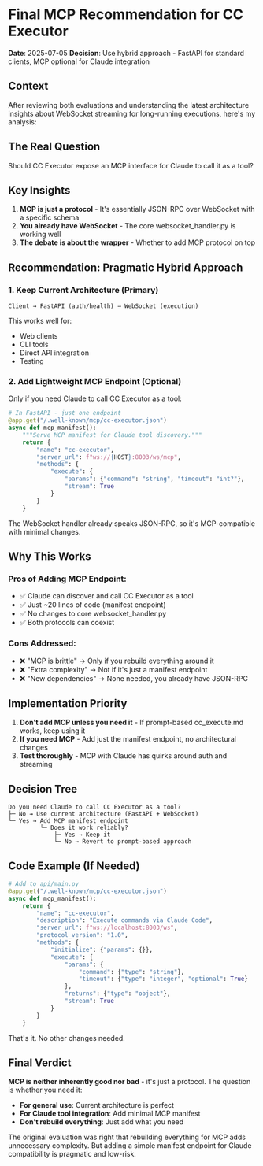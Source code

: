 # Final MCP Recommendation for CC Executor

**Date**: 2025-07-05
**Decision**: Use hybrid approach - FastAPI for standard clients, MCP optional for Claude integration

## Context

After reviewing both evaluations and understanding the latest architecture insights about WebSocket streaming for long-running executions, here's my analysis:

## The Real Question

Should CC Executor expose an MCP interface for Claude to call it as a tool?

## Key Insights

1. **MCP is just a protocol** - It's essentially JSON-RPC over WebSocket with a specific schema
2. **You already have WebSocket** - The core websocket_handler.py is working well
3. **The debate is about the wrapper** - Whether to add MCP protocol on top

## Recommendation: Pragmatic Hybrid Approach

### 1. Keep Current Architecture (Primary)

```
Client → FastAPI (auth/health) → WebSocket (execution)
```

This works well for:
- Web clients
- CLI tools  
- Direct API integration
- Testing

### 2. Add Lightweight MCP Endpoint (Optional)

Only if you need Claude to call CC Executor as a tool:

```python
# In FastAPI - just one endpoint
@app.get("/.well-known/mcp/cc-executor.json")
async def mcp_manifest():
    """Serve MCP manifest for Claude tool discovery."""
    return {
        "name": "cc-executor",
        "server_url": f"ws://{HOST}:8003/ws/mcp",
        "methods": {
            "execute": {
                "params": {"command": "string", "timeout": "int?"},
                "stream": True
            }
        }
    }
```

The WebSocket handler already speaks JSON-RPC, so it's MCP-compatible with minimal changes.

## Why This Works

### Pros of Adding MCP Endpoint:
- ✅ Claude can discover and call CC Executor as a tool
- ✅ Just ~20 lines of code (manifest endpoint)
- ✅ No changes to core websocket_handler.py
- ✅ Both protocols can coexist

### Cons Addressed:
- ❌ "MCP is brittle" → Only if you rebuild everything around it
- ❌ "Extra complexity" → Not if it's just a manifest endpoint
- ❌ "New dependencies" → None needed, you already have JSON-RPC

## Implementation Priority

1. **Don't add MCP unless you need it** - If prompt-based cc_execute.md works, keep using it
2. **If you need MCP** - Add just the manifest endpoint, no architectural changes
3. **Test thoroughly** - MCP with Claude has quirks around auth and streaming

## Decision Tree

```
Do you need Claude to call CC Executor as a tool?
├─ No → Use current architecture (FastAPI + WebSocket)
└─ Yes → Add MCP manifest endpoint
         └─ Does it work reliably?
             ├─ Yes → Keep it
             └─ No → Revert to prompt-based approach
```

## Code Example (If Needed)

```python
# Add to api/main.py
@app.get("/.well-known/mcp/cc-executor.json")
async def mcp_manifest():
    return {
        "name": "cc-executor",
        "description": "Execute commands via Claude Code",
        "server_url": f"ws://localhost:8003/ws",
        "protocol_version": "1.0",
        "methods": {
            "initialize": {"params": {}},
            "execute": {
                "params": {
                    "command": {"type": "string"},
                    "timeout": {"type": "integer", "optional": True}
                },
                "returns": {"type": "object"},
                "stream": True
            }
        }
    }
```

That's it. No other changes needed.

## Final Verdict

**MCP is neither inherently good nor bad** - it's just a protocol. The question is whether you need it:

- **For general use**: Current architecture is perfect
- **For Claude tool integration**: Add minimal MCP manifest
- **Don't rebuild everything**: Just add what you need

The original evaluation was right that rebuilding everything for MCP adds unnecessary complexity. But adding a simple manifest endpoint for Claude compatibility is pragmatic and low-risk.